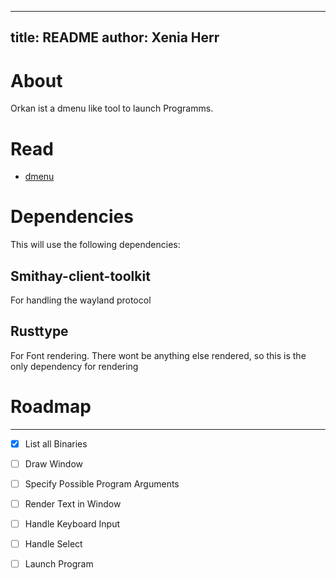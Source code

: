 ----
title: README
author: Xenia Herr
----



# About

Orkan ist a dmenu like tool to launch Programms.




# Read

- [dmenu](https://tools.suckless.org/dmenu/)


# Dependencies
This will use the following dependencies:

## Smithay-client-toolkit
For handling the wayland protocol

## Rusttype
For Font rendering. There wont be anything else rendered, so this is the only dependency for rendering




# Roadmap
---

- [x] List all Binaries
- [ ] Draw Window
- [ ] Specify Possible Program Arguments
- [ ] Render Text in Window
- [ ] Handle Keyboard Input
- [ ] Handle Select
- [ ] Launch Program




